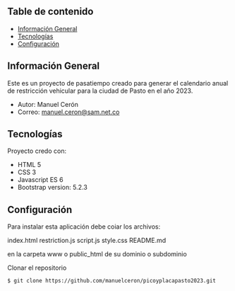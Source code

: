## Table de contenido
* [Información General](#información-general)
* [Tecnologías](#tecnologías)
* [Configuración](#configuración)

## Información General
Este es un proyecto de pasatiempo creado para generar el calendario anual de restricción vehicular para la ciudad de Pasto en el año 2023.
* Autor: Manuel Cerón
* Correo: manuel.ceron@sam.net.co

## Tecnologías
Proyecto credo con:
* HTML 5
* CSS 3
* Javascript ES 6
* Bootstrap version: 5.2.3

## Configuración
Para instalar esta aplicación debe coiar los archivos:

index.html
restriction.js
script.js
style.css
README.md

en la carpeta www o public_html de su dominio o subdominio

Clonar el repositorio
```
$ git clone https://github.com/manuelceron/picoyplacapasto2023.git
```

